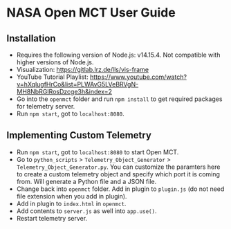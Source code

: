 # NASA Open MCT User Guide

## Installation

* Requires the following version of Node.js: v14.15.4. Not compatible with higher versions of Node.js.
* Visualization: https://gitlab.lrz.de/lls/vis-frame
* YouTube Tutorial Playlist: https://www.youtube.com/watch?v=hXqlugfHrCo&list=PLWAvG5LVeBRVgN-MH8NbRGIRosDzcge3h&index=2
* Go into the `openmct` folder and run `npm install` to get required packages for telemetry server. 
* Run `npm start`, got to `localhost:8080`.

## Implementing Custom Telemetry

* Run `npm start`, got to `localhost:8080` to start Open MCT.
* Go to `python_scripts` > `Telemetry_Object_Generator` > `Telemetry_Object_Generator.py`. You can customize the paramters here to create a custom telemetry object and specify which port it is coming from. Will generate a Python file and a JSON file.
* Change back into `openmct` folder. Add in plugin to `plugin.js` (do not need file extension when you add in plugin).
* Add in plugin to `index.html` in `openmct`.
* Add contents to `server.js` as well into `app.use()`.
* Restart telemetry server.

